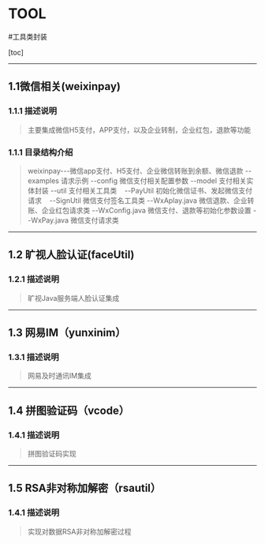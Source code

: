 # TOOL
#工具类封装

[toc]

---
## 1.1微信相关(weixinpay)
### 1.1.1 描述说明
> 主要集成微信H5支付，APP支付，以及企业转制，企业红包，退款等功能

### 1.1.1 目录结构介绍
>weixinpay---微信app支付、H5支付、企业微信转账到余额、微信退款
  --examples 请求示例
  --config 微信支付相关配置参数
  --model 支付相关实体封装
  --util 支付相关工具类
    &nbsp;&nbsp;&nbsp;--PayUtil 初始化微信证书、发起微信支付请求
    &nbsp;&nbsp;&nbsp;--SignUtil 微信支付签名工具类
  --WxAplay.java 微信退款、企业转账、企业红包请求类
  --WxConfig.java 微信支付、退款等初始化参数设置
  --WxPay.java 微信支付请求类
  
---
## 1.2 旷视人脸认证(faceUtil)
### 1.2.1 描述说明
> 旷视Java服务端人脸认证集成

---
## 1.3 网易IM（yunxinim）
### 1.3.1 描述说明
> 网易及时通讯IM集成

---
## 1.4 拼图验证码（vcode）
### 1.4.1 描述说明
> 拼图验证码实现

---
## 1.5 RSA非对称加解密（rsautil）
### 1.4.1 描述说明
> 实现对数据RSA非对称加解密过程

  

